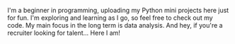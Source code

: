 I'm a beginner in programming, uploading my Python mini projects here just for fun. I'm exploring and learning as I go, so feel free to check out my code. 
My main focus in the long term is data analysis.
And hey, if you're a recruiter looking for talent... Here I am!
